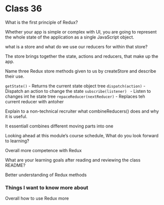 # Class 36

What is the first principle of Redux?

Whether your app is simple or complex with UI, you are going to represent the whole state of the application as a single JavaScript object.

what is a store and what do we use our reducers for within that store?

The store brings together the state, actions and reducers, that make up the app.

Name three Redux store methods given to us by createStore and describe their use.

`getState()` - Returns the current state object tree
`dispatch(action)` - Dispatch an action to change the state
`subscribe(listener) `  - Listen to changes int he state tree
`repaceReducer(nextReducer)` - Replaces teh current reducer with antoher



Explain to a non-technical recruiter what combineReducers() does and why it is useful.

It essentiall combines different moving parts into one


Looking ahead at this module’s course schedule, What do you look forward to learning?

Overall more competence with Redux

What are your learning goals after reading and reviewing the class README?

Better understanding of Redux methods

### Things I want to know more about

Overall how to use Redux more